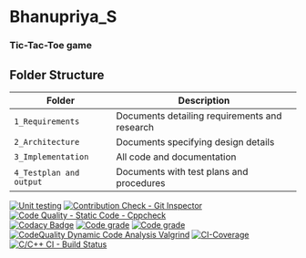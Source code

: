 # Bhanupriya_S
### **Tic-Tac-Toe game**  

## Folder Structure
Folder             | Description
-------------------| -----------------------------------------
`1_Requirements`   | Documents detailing requirements and research
`2_Architecture`         | Documents specifying design details
`3_Implementation` | All code and documentation
`4_Testplan and output`      | Documents with test plans and procedures


 [![Unit testing](https://github.com/Bhanu7259/Bhanupriya_S/actions/workflows/unit_test.yml/badge.svg)](https://github.com/Bhanu7259/Bhanupriya_S/actions/workflows/unit_test.yml)      [![Contribution Check - Git Inspector](https://github.com/Bhanu7259/Bhanupriya_S/actions/workflows/gitinspector.yml/badge.svg)](https://github.com/Bhanu7259/Bhanupriya_S/actions/workflows/gitinspector.yml)    [![Code Quality - Static Code - Cppcheck](https://github.com/Bhanu7259/Bhanupriya_S/actions/workflows/cppcheck.yml/badge.svg)](https://github.com/Bhanu7259/Bhanupriya_S/actions/workflows/cppcheck.yml)   
 [![Codacy Badge](https://app.codacy.com/project/badge/Grade/985fd1d04c91429f812550769eddb871)](https://www.codacy.com/gh/Bhanu7259/Bhanupriya_S/dashboard?utm_source=github.com&amp;utm_medium=referral&amp;utm_content=Bhanu7259/Bhanupriya_S&amp;utm_campaign=Badge_Grade)    [![Code grade](https://www.code-inspector.com/project/25063/score/svg)](https://frontend.code-inspector.com/public/project/25063/Bhanupriya_S/dashboard)    [![Code grade](https://www.code-inspector.com/project/25063/status/svg)](https://frontend.code-inspector.com/public/project/25063/Bhanupriya_S/dashboard)    [![CodeQuality Dynamic Code Analysis Valgrind](https://github.com/Bhanu7259/Bhanupriya_S/actions/workflows/CodeQuality_Dynamic.yml/badge.svg)](https://github.com/Bhanu7259/Bhanupriya_S/actions/workflows/CodeQuality_Dynamic.yml)
[![CI-Coverage](https://github.com/Bhanu7259/Bhanupriya_S/actions/workflows/gcov.yml/badge.svg)](https://github.com/Bhanu7259/Bhanupriya_S/actions/workflows/gcov.yml)
[![C/C++ CI - Build Status](https://github.com/Bhanu7259/Bhanupriya_S/actions/workflows/c-build.yml/badge.svg)](https://github.com/Bhanu7259/Bhanupriya_S/actions/workflows/c-build.yml)
